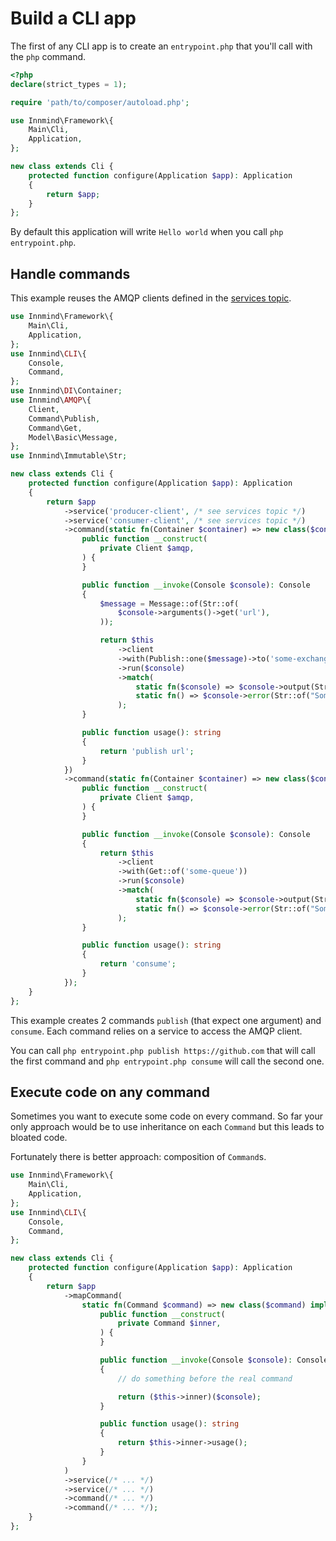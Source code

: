 # Build a CLI app

The first of any CLI app is to create an `entrypoint.php` that you'll call with the `php` command.

```php
<?php
declare(strict_types = 1);

require 'path/to/composer/autoload.php';

use Innmind\Framework\{
    Main\Cli,
    Application,
};

new class extends Cli {
    protected function configure(Application $app): Application
    {
        return $app;
    }
};
```

By default this application will write `Hello world` when you call `php entrypoint.php`.

## Handle commands

This example reuses the AMQP clients defined in the [services topic](services.md).

```php
use Innmind\Framework\{
    Main\Cli,
    Application,
};
use Innmind\CLI\{
    Console,
    Command,
};
use Innmind\DI\Container;
use Innmind\AMQP\{
    Client,
    Command\Publish,
    Command\Get,
    Model\Basic\Message,
};
use Innmind\Immutable\Str;

new class extends Cli {
    protected function configure(Application $app): Application
    {
        return $app
            ->service('producer-client', /* see services topic */)
            ->service('consumer-client', /* see services topic */)
            ->command(static fn(Container $container) => new class($container('producer-client')) implements Command {
                public function __construct(
                    private Client $amqp,
                ) {
                }

                public function __invoke(Console $console): Console
                {
                    $message = Message::of(Str::of(
                        $console->arguments()->get('url'),
                    ));

                    return $this
                        ->client
                        ->with(Publish::one($message)->to('some-exchange'))
                        ->run($console)
                        ->match(
                            static fn($console) => $console->output(Str::of("Message published\n")),
                            static fn() => $console->error(Str::of("Something went wrong\n")),
                        );
                }

                public function usage(): string
                {
                    return 'publish url';
                }
            })
            ->command(static fn(Container $container) => new class($container('consumer-client')) implements Command {
                public function __construct(
                    private Client $amqp,
                ) {
                }

                public function __invoke(Console $console): Console
                {
                    return $this
                        ->client
                        ->with(Get::of('some-queue'))
                        ->run($console)
                        ->match(
                            static fn($console) => $console->output(Str::of("One message pulled from queue\n")),
                            static fn() => $console->error(Str::of("Something went wrong\n")),
                        );
                }

                public function usage(): string
                {
                    return 'consume';
                }
            });
    }
};
```

This example creates 2 commands `publish` (that expect one argument) and `consume`. Each command relies on a service to access the AMQP client.

You can call `php entrypoint.php publish https://github.com` that will call the first command and `php entrypoint.php consume` will call the second one.

## Execute code on any command

Sometimes you want to execute some code on every command. So far your only approach would be to use inheritance on each `Command` but this leads to bloated code.

Fortunately there is better approach: composition of `Command`s.

```php
use Innmind\Framework\{
    Main\Cli,
    Application,
};
use Innmind\CLI\{
    Console,
    Command,
};

new class extends Cli {
    protected function configure(Application $app): Application
    {
        return $app
            ->mapCommand(
                static fn(Command $command) => new class($command) implements Command {
                    public function __construct(
                        private Command $inner,
                    ) {
                    }

                    public function __invoke(Console $console): Console
                    {
                        // do something before the real command

                        return ($this->inner)($console);
                    }

                    public function usage(): string
                    {
                        return $this->inner->usage();
                    }
                }
            )
            ->service(/* ... */)
            ->service(/* ... */)
            ->command(/* ... */)
            ->command(/* ... */);
    }
};
```
